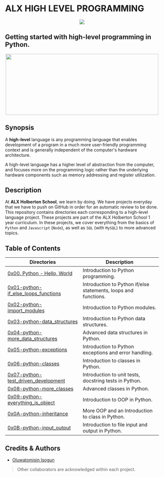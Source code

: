 # ALX HIGH LEVEL PROGRAMMING
<p align="center">
<img src="https://camo.githubusercontent.com/a70c1748550c0ff2d4917a08610a1a89cd782edc00f91bedd4c50f4d7997b6a6/68747470733a2f2f6c68332e676f6f676c6575736572636f6e74656e742e636f6d2f667931304a4964425267675a3668346e774e546258764461615770744c6564663279593862444c437671357253636b5972636b304a31563657737a6b5537376d74304a75765245437154577341504b5254455951704d3944476a413974574d6a6f5956653d77323735" width="" height="" />
</p>

## Getting started with high-level programming in Python.
<p align="center">
<img src="https://media2.giphy.com/media/coxQHKASG60HrHtvkt/giphy.gif" width="500" height="200" />
</p>

## Synopsis
A **high-level** language is any programming language that enables development of a program in a much more user-friendly programming context and is generally independent of the computer's hardware architecture.

A high-level language has a higher level of abstraction from the computer, and focuses more on the programming logic rather than the underlying hardware components such as memory addressing and register utilization.

## Description
At **ALX Holberton School**, we learn by doing. We have projects everyday that we have to push on GitHub in order for an automatic review to be done. This repository contains directories each corresponding to a high-level language project. These projects are part of the ALX Holberton School 1 year curriculum. In these projects, we cover everything from the basics of `Python` and `Javascript` (`Node`), as well as `SQL` (with `MySQL`) to more advanced topics.

## Table of Contents
| **Directories** | **Description**|
| --- | --- |
| [0x00. Python - Hello, World](https://github.com/TosinISOGUN/alx-higher_level_programming/tree/main/0x00-python-hello_world) | 	Introduction to Python programming. |
| [0x01-python-if_else_loops_functions](https://github.com/TosinISOGUN/alx-higher_level_programming/tree/main/0x01-python-if_else_loops_functions) | Introduction to Python if/else statements, loops and functions. |
| [0x02-python-import_modules](https://github.com/TosinISOGUN/alx-higher_level_programming/tree/main/0x02-python-import_modules) | Introduction to Python modules. |
| [0x03-python-data_structures](https://github.com/TosinISOGUN/alx-higher_level_programming/tree/main/0x03-python-data_structures) | Introduction to Python data structures. |
| [0x04-python-more_data_structures](https://github.com/TosinISOGUN/alx-higher_level_programming/tree/main/0x04-python-more_data_structures) | Advanced data structures in Python. |
| [0x05-python-exceptions](https://github.com/TosinISOGUN/alx-higher_level_programming/tree/main/0x05-python-exceptions) | 	Introduction to Python exceptions and error handling. |
| [0x06-python-classes](https://github.com/TosinISOGUN/alx-higher_level_programming/tree/main/0x06-python-classes) | Introduction to classes in Python. |
| [0x07-python-test_driven_development](https://github.com/TosinISOGUN/alx-higher_level_programming/tree/main/0x07-python-test_driven_development) | Introduction to unit tests, docstring tests in Python. |
| [0x08-python-more_classes](https://github.com/TosinISOGUN/alx-higher_level_programming/tree/main/0x08-python-more_classes) | Advanced classes in Python. |
| [0x09-python-everything_is_object](https://github.com/TosinISOGUN/alx-higher_level_programming/tree/main/0x09-python-everything_is_object) | Introduction to OOP in Python. |
| [0x0A-python-inheritance](https://github.com/TosinISOGUN/alx-higher_level_programming/tree/main/0x0A-python-inheritance) | More OOP and an Introduction to class in Python. |
| [0x0B-python-input_output](https://github.com/TosinISOGUN/alx-higher_level_programming/blob/main/0x0B-python-input_output) | Introduction to file input and output in Python. |



## Credits & Authors
- [Oluwatomisin Isogun](https://github.com/TosinISOGUN)
> Other collaborators are acknowledged within each project.
